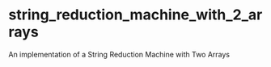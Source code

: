 # string_reduction_machine_with_2_arrays
An implementation of a String Reduction Machine with Two Arrays
